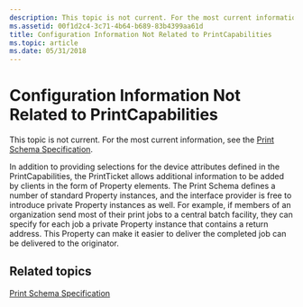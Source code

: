 ```yaml
---
description: This topic is not current. For the most current information, see the Print Schema Specification.
ms.assetid: 00f1d2c4-3c71-4b64-b689-83b4399aa61d
title: Configuration Information Not Related to PrintCapabilities
ms.topic: article
ms.date: 05/31/2018
---
```


# Configuration Information Not Related to PrintCapabilities

This topic is not current. For the most current information, see the [Print Schema Specification](https://download.microsoft.com/download/D/E/C/DECA6E6B-3E81-48E7-B7EF-6D92A547D03C/print-schema-spec-2-0.zip).

In addition to providing selections for the device attributes defined in the PrintCapabilities, the PrintTicket allows additional information to be added by clients in the form of Property elements. The Print Schema defines a number of standard Property instances, and the interface provider is free to introduce private Property instances as well. For example, if members of an organization send most of their print jobs to a central batch facility, they can specify for each job a private Property instance that contains a return address. This Property can make it easier to deliver the completed job can be delivered to the originator.

## Related topics

<dl> <dt>

[Print Schema Specification](https://download.microsoft.com/download/D/E/C/DECA6E6B-3E81-48E7-B7EF-6D92A547D03C/print-schema-spec-2-0.zip)
</dt> </dl>

 

 



